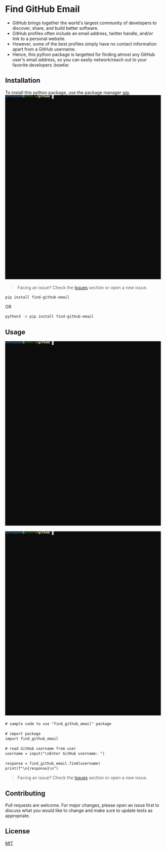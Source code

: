 # Find GitHub Email

- GitHub brings together the world's largest community of developers to discover, share, and build better software. 
- GitHub profiles often include an email address, twitter handle, and/or link to a personal website. 
- However, some of the best profiles simply have no contact information apart from a GitHub username. 
- Hence, this python package is targetted for finding almost any GitHub user's email address, so you can easliy network/reach out to your favorite developers :bowtie:

## Installation

To install this python package, use the package manager [pip](https://pypi.org/project/find-github-email/).
![Install Package](./svgs/install.svg)
> Facing an issue? Check the [Issues](https://github.com/UdhavPawar/find_github_email/issues) section or open a new issue.

```bash
pip install find-github-email
```
OR 
```bash
python3 -m pip install find-github-email
```

## Usage
![Clone Repo](./svgs/clone.svg)

![Run run.py](./svgs/run.svg)
```python3
# sample code to use "find_github_email" package

# import package
import find_github_email

# read GitHub username from user
username = input("\nEnter GitHub username: ")

response = find_github_email.find(username)
print(f"\n{response}\n")
```
> Facing an issue? Check the [Issues](https://github.com/UdhavPawar/find_github_email/issues) section or open a new issue.

## Contributing
Pull requests are welcome. For major changes, please open an issue first to discuss what you would like to change and make sure to update tests as appropriate.

## License
[MIT](https://github.com/UdhavPawar/find_github_email/blob/master/LICENSE)
